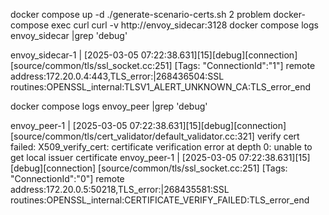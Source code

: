 docker compose up -d
./generate-scenario-certs.sh 2 problem
docker-compose exec curl curl -v http://envoy_sidecar:3128
docker compose logs envoy_sidecar |grep 'debug'

envoy_sidecar-1  | [2025-03-05 07:22:38.631][15][debug][connection] [source/common/tls/ssl_socket.cc:251] [Tags: "ConnectionId":"1"] remote address:172.20.0.4:443,TLS_error:|268436504:SSL routines:OPENSSL_internal:TLSV1_ALERT_UNKNOWN_CA:TLS_error_end


docker compose logs envoy_peer |grep 'debug'

envoy_peer-1  | [2025-03-05 07:22:38.631][15][debug][connection] [source/common/tls/cert_validator/default_validator.cc:321] verify cert failed: X509_verify_cert: certificate verification error at depth 0: unable to get local issuer certificate
envoy_peer-1  | [2025-03-05 07:22:38.631][15][debug][connection] [source/common/tls/ssl_socket.cc:251] [Tags: "ConnectionId":"0"] remote address:172.20.0.5:50218,TLS_error:|268435581:SSL routines:OPENSSL_internal:CERTIFICATE_VERIFY_FAILED:TLS_error_end
